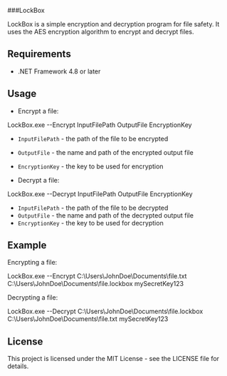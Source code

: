 ###LockBox

LockBox is a simple encryption and decryption program for file safety. It uses the AES encryption algorithm to encrypt and decrypt files. 

## Requirements

- .NET Framework 4.8 or later

## Usage

- Encrypt a file:

LockBox.exe --Encrypt InputFilePath OutputFile EncryptionKey

- `InputFilePath` - the path of the file to be encrypted
- `OutputFile` - the name and path of the encrypted output file
- `EncryptionKey` - the key to be used for encryption

- Decrypt a file:

LockBox.exe --Decrypt InputFilePath OutputFile EncryptionKey

- `InputFilePath` - the path of the file to be decrypted
- `OutputFile` - the name and path of the decrypted output file
- `EncryptionKey` - the key to be used for decryption

## Example

Encrypting a file:

LockBox.exe --Encrypt C:\Users\JohnDoe\Documents\file.txt C:\Users\JohnDoe\Documents\file.lockbox mySecretKey123

Decrypting a file:

LockBox.exe --Decrypt C:\Users\JohnDoe\Documents\file.lockbox C:\Users\JohnDoe\Documents\file.txt mySecretKey123

## License

This project is licensed under the MIT License - see the LICENSE file for details.
